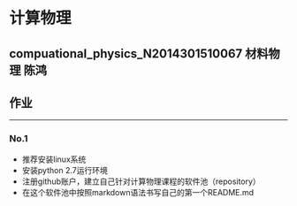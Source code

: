 # 计算物理
## compuational_physics_N2014301510067 材料物理 陈鸿
## 作业
***
### No.1
- 推荐安装linux系统
- 安装python 2.7运行环境 
- 注册github账户，建立自己针对计算物理课程的软件池（repository）
- 在这个软件池中按照markdown语法书写自己的第一个README.md


